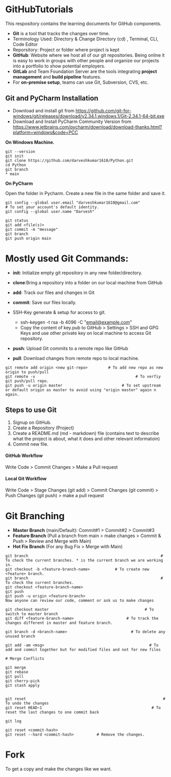 # GitHubTutorials
This respository contains the learning documents for GitHub components.

- **Git** is a tool that tracks the changes over time. 
- Terminology Used: Directory & Change Directory (cd) , Terminal, CLI, Code Editor
- Reporsitory: Project or folder where project is kept
- **GitHub**: Website where we host all of our git repositories. Being online it is easy to work in groups with other people and organize our projects into a portfolio to show potential employers.
- **GitLab** and Team Foundation Server are the tools integrating **project management** and **build pipeline** features.
- For **on-premise setup**, teams can use Git, Subversion, CVS, etc.

## Git and PyCharm Installation
- Download and install git from https://github.com/git-for-windows/git/releases/download/v2.34.1.windows.1/Git-2.34.1-64-bit.exe
- Download and Install PyCharm Community Version from https://www.jetbrains.com/pycharm/download/download-thanks.html?platform=windows&code=PCC

**On Windows Machine.**
```
git --version
git init
git clone https://github.com/darveshkumar1610/Python.git
cd Python
git branch
* main
```

**On PyCharm**

Open the folder in Pycharm. Create a new file in the same folder and save it.
```
git config --global user.email "darveshkumar1610@gmail.com"           # To set your account's default identity.
git config --global user.name "Darvesh"

git status
git add <file(s)>
git commit -m "message"
git branch
git push origin main
```

# Mostly used Git Commands:

- **init**: Initialize empty git repository in any new folder/directory.
- **clone**:Bring a repository into a folder on our local machine from GitHub
- **add**: Track our files and changes in Git
- **commit**: Save our files locally.

- SSH-Key generate & setup for access to git.
  - ssh-keygen -t rsa -b 4096 -C "email@example.com"
  - Copy the content of key.pub to GitHub > Settings > SSH and GPG Keys and use other private key on local machine to access Git repository.

- **push**: Upload Git commits to a remote repo like GitHub
- **pull**: Download changes from remote repo to local machine.

```
git remote add origin <new git-repo>		 # To add new repo as new origin to push/pull
git remote -v								             # To verfiy git push/pull repo.
git push -u origin master					       # To set upstream or default origin as master to avoid using "origin master" again n again.
```

## Steps to use Git
1. Signup on GitHub.
2. Create a Repository (Project)
3. Create a README.md (md - markdown) file (contains text to describe what the project is about, what it does and other relevant informatoin)
4. Commit new file.


#### GitHub Workflow
  Write Code > Commit Changes > Make a Pull request
#### Local Git Workflow 
  Write Code > Stage Changes (git add) > Commit Changes (git commit) > Push Changes (git push) > make a pull request

# Git Branching

- **Master Branch** (main/Default): Commit#1 > Commit#2 > Commit#3
- **Feature Branch** (Pull a branch from main > make changes > Commit & Push > Review and Merge with Main)
- **Hot Fix Branch** (For any Bug Fix > Merge with Main)

```
git branch								                            # To check the current branches. * is the current branch we are working in.
git checkout -b <feature-branch-name>	        # To create new <feature> branch.
git branch								                            # To check the current branches.
git checkout <feature-branch-name>
git push
git push -u origin <feature-branch>
Now anyone can review our code, comment or ask us to make changes

git checkout master						                     # To switch to master branch
git diff <feature-branch-name>			             # To track the changes different in master and feature branch.

git branch -d <branch-name>				               # To delete any unused branch

git add -am <msg>						                       # To add and commit together but for modified files and not for new files

# Merge Conflicts

git merge
git rebase
git pull
git cherry-pick
git stash apply


git reset								                             # To undo the changes 
git reset HEAD~1						                        # To reset the last changes to one commit back

git log

git reset <commit-hash>
git reset --hard <commit-hash> 			# Remove the changes.
  ```

# Fork

To get a copy and make the changes like we want.
